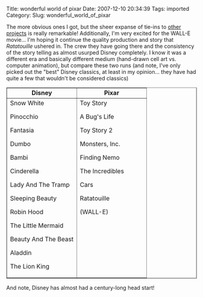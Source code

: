Title: wonderful world of pixar
Date: 2007-12-10 20:34:39
Tags: imported
Category: 
Slug: wonderful_world_of_pixar

The more obvious ones I got, but the sheer expanse of tie-ins to <a href="http://jimhillmedia.com/blogs/jim_hill/archive/2007/12/09/a-special-where-s-wall-e-edition-of-why-for.aspx##">other projects</a> is really remarkable!  Additionally, I'm very excited for the WALL-E movie... I'm hoping it continue the quality production and story that <em>Ratatouille</em> ushered in.  The crew they have going there and the consistency of the story telling as almost usurped Disney completely.  I know it was a different era and basically different medium (hand-drawn cell art vs. computer animation), but compare these two runs (and note, I've only picked out the "best" Disney classics, at least in my opinion... they have had quite a few that wouldn't be considered classics)
<table border="1" cellpadding="1" cellspacing="1" width="100%">
<tr>
<td align="center" width="50%"><strong> Disney</strong></td>
<td align="center"><strong>Pixar</strong></td>
</tr>
<tr>
<td>Snow White

Pinocchio

Fantasia

Dumbo

Bambi

Cinderella

Lady And The Tramp

Sleeping Beauty

Robin Hood

The Little Mermaid

Beauty And The Beast

Aladdin

The Lion King</td>
<td valign="top">Toy Story

A Bug's Life

Toy Story 2

Monsters, Inc.

Finding Nemo

The Incredibles

Cars

Ratatouille

(WALL-E)</td>
</tr>
</table>
And note, Disney has almost had a century-long head start!
